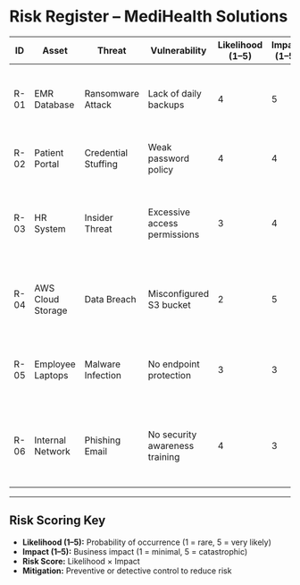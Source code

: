 # Risk Register – MediHealth Solutions

| ID | Asset | Threat | Vulnerability | Likelihood (1–5) | Impact (1–5) | Risk Score | Proposed Mitigation |
|----|-------|--------|---------------|------------------|--------------|------------|---------------------|
| R-01 | EMR Database | Ransomware Attack | Lack of daily backups | 4 | 5 | 20 | Implement automated encrypted daily backups; train staff on phishing |
| R-02 | Patient Portal | Credential Stuffing | Weak password policy | 4 | 4 | 16 | Enforce MFA and strong password requirements |
| R-03 | HR System | Insider Threat | Excessive access permissions | 3 | 4 | 12 | Apply least privilege principles; perform quarterly access reviews |
| R-04 | AWS Cloud Storage | Data Breach | Misconfigured S3 bucket | 2 | 5 | 10 | Enable bucket encryption and access logging; audit configurations monthly |
| R-05 | Employee Laptops | Malware Infection | No endpoint protection | 3 | 3 | 9 | Deploy EDR software; block unauthorized software installation |
| R-06 | Internal Network | Phishing Email | No security awareness training | 4 | 3 | 12 | Launch quarterly phishing simulations and awareness campaigns |

---

## Risk Scoring Key

- **Likelihood (1–5):** Probability of occurrence (1 = rare, 5 = very likely)  
- **Impact (1–5):** Business impact (1 = minimal, 5 = catastrophic)  
- **Risk Score:** Likelihood × Impact  
- **Mitigation:** Preventive or detective control to reduce risk
